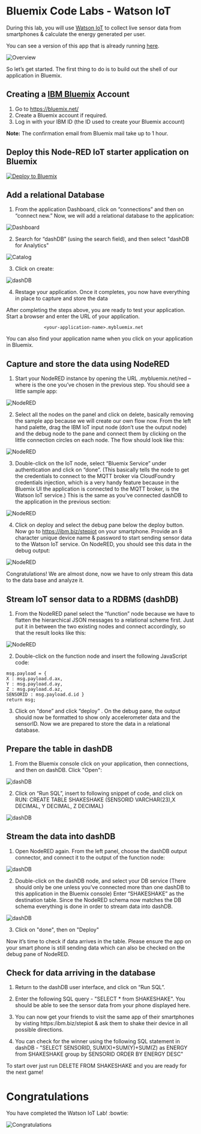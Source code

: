 # Bluemix Code Labs - Watson IoT

During this lab, you will use [Watson IoT][watson_iot] to collect live sensor data from smartphones & calculate the energy generated per user.

You can see a version of this app that is already running [here](https://stepiot.mybluemix.net/red/). 

 ![Overview](http://i.imgur.com/vE6Wpcl.jpg)

So let’s get started. The first thing to do is to build out the shell of our application in Bluemix.

## Creating a [IBM Bluemix][bluemix] Account

1. Go to https://bluemix.net/
2. Create a Bluemix account if required.
3. Log in with your IBM ID (the ID used to create your Bluemix account) 

**Note:** The confirmation email from Bluemix mail take up to 1 hour.

## Deploy this Node-RED IoT starter application on Bluemix

[![Deploy to Bluemix](https://bluemix.net/deploy/button.png)](https://bluemix.net/deploy?repository=https://github.com/naisofly/stepiot)

## Add a relational Database

1. From the application Dashboard, click on “connections” and then on “connect new.” 
Now, we will add a relational database to the application:

 ![Dashboard](http://i.imgur.com/yCTi1g3.png)
 
2. Search for “dashDB” (using the search field), and then select "dashDB for Analytics"

 ![Catalog](http://i.imgur.com/31Dhfc2.png)
 
3. Click on create:

 ![dashDB](http://i.imgur.com/cNRquS5.png)
 
4. Restage your application. Once it completes, you now have everything in place to capture and store the data

After completing the steps above, you are ready to test your application. Start a browser and enter the URL of your application.

                  <your-application-name>.mybluemix.net

You can also find your application name when you click on your application in Bluemix.

## Capture and store the data using NodeRED

1. Start your NodeRED instance by opening the URL <yourUniqueName>.mybluemix.net/red – where <yourUniqueName> is the one you’ve chosen in the previous step. You should see a little sample app:

 ![NodeRED](http://developer.ibm.com/iotplatform/wp-content/uploads/sites/24/2016/08/Untitled9.png)
 
2. Select all the nodes on the panel and click on delete, basically removing the sample app because we will create our own flow now.
From the left hand palette, drag the IBM IoT input node (don’t use the output node) and the debug node to the pane and connect them by clicking on the little connection circles on each node. The flow should look like this:

 ![NodeRED](http://developer.ibm.com/iotplatform/wp-content/uploads/sites/24/2016/08/Untitled10.png)
 
3. Double-click on the IoT node, select “Bluemix Service” under authentication and click on “done”. 
(This basically tells the node to get the credentials to connect to the MQTT broker via CloudFoundry credentials injection, 
which is a very handy feature because in the Bluemix UI the application is connected to the MQTT broker, 
is the Watson IoT service.) This is the same as you’ve connected dashDB to the application in the previous section:

 ![NodeRED](http://developer.ibm.com/iotplatform/wp-content/uploads/sites/24/2016/08/Untitled11.png)

4. Click on deploy and select the debug pane below the deploy button. Now go to https://ibm.biz/stepiot on your smartphone. Provide an 8 character unique device name & password to start sending sensor data to the Watson IoT service.
 On NodeRED, you should see this data in the debug output:

 ![NodeRED](http://i.imgur.com/aKnAJvt.png)

Congratulations! We are almost done, now we have to only stream this data to the data base and analyze it.

## Stream IoT sensor data to a RDBMS (dashDB)

1. From the NodeRED panel select the “function” node because we have to flatten the hierarchical JSON messages to a relational scheme first. Just put it in between the two existing nodes and connect accordingly, so that the result looks like this: 

 ![NodeRED](http://developer.ibm.com/iotplatform/wp-content/uploads/sites/24/2016/08/Untitled14.png)

2. Double-click on the function node and insert the following JavaScript code: 

  ```none
  msg.payload = { 
  X : msg.payload.d.ax,
  Y : msg.payload.d.ay,
  Z : msg.payload.d.az, 
  SENSORID : msg.payload.d.id } 
  return msg;
  ```

3. Click on “done” and click “deploy” . On the debug pane, the output should now be formatted to show only accelerometer data and the sensorID.
Now we are prepared to store the data in a relational database.

## Prepare the table in dashDB

1. From the Bluemix console click on your application, then connections, and then on dashDB. Click "Open":

 ![dashDB](http://i.imgur.com/EQCBPBR.png)
 
2. Click on “Run SQL”, insert to following snippet of code, and click on RUN:
CREATE TABLE SHAKESHAKE (SENSORID VARCHAR(23),X DECIMAL, Y DECIMAL, Z DECIMAL)

 ![dashDB](http://developer.ibm.com/iotplatform/wp-content/uploads/sites/24/2016/08/Untitled19.png)

## Stream the data into dashDB

1. Open NodeRED again. From the left panel, choose the dashDB output connector, and connect it to the output of the function node: 

 ![dashDB](http://developer.ibm.com/iotplatform/wp-content/uploads/sites/24/2016/08/Untitled21.png)
 
2. Double-click on the dashDB node, and select your DB service (There should only be one unless you’ve connected more than one dashDB to this application in the Bluemix console) Enter “SHAKESHAKE” as the destination table. 
Since the NodeRED schema now matches the DB schema everything is done in order to stream data into dashDB.

 ![dashDB](http://developer.ibm.com/iotplatform/wp-content/uploads/sites/24/2016/08/Untitled22.png)
 
3. Click on "done", then on "Deploy"

 Now it’s time to check if data arrives in the table. 
 Please ensure the app on your smart phone is still sending data which can also be checked on the debug pane of NodeRED.
 
## Check for data arriving in the database

1. Return to the dashDB user interface, and click on “Run SQL”.

2. Enter the following SQL query - "SELECT * from SHAKESHAKE". You should be able to see the sensor data from your phone displayed here.

3. You can now get your friends to visit the same app of their smartphones by visting https:/ibm.biz/stepiot & ask them to shake their device in all possible directions.

4. You can check for the winner using the following SQL statement in dashDB - "SELECT SENSORID, SUM(X)+SUM(Y)+SUM(Z) as ENERGY from SHAKESHAKE group by SENSORID ORDER BY ENERGY DESC"

To start over just run DELETE FROM SHAKESHAKE and you are ready for the next game!

# Congratulations

You have completed the Watson IoT Lab! :bowtie:

 ![Congratulations](https://media.giphy.com/media/aLdiZJmmx4OVW/giphy.gif)

[sign_up]: https://bluemix.net/registration
[bluemix]: https://console.ng.bluemix.net/
[wdc_services]: http://www.ibm.com/watson/developercloud/services-catalog.html
[watson_iot]: http://discover-iot.eu-gb.mybluemix.net/#/play
[cloud_foundry]: https://github.com/cloudfoundry/cli
